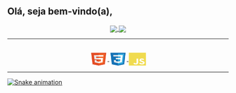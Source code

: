 ## Olá, seja bem-vindo(a),
<div align="center">
  <a href="https://github.com/phelipeafonso-suporte">
  <img height="130em"   align="center" src="https://github-readme-stats.vercel.app/api?username=phelipeafonso&show_icons=true&theme=dark&include_all_commits=true&count_private=true"/>
 <img height="130em"  align="center" src="https://github-readme-stats.vercel.app/api/top-langs/?username=phelipeafonso-suporte&layout=compact&theme=dark" />
</div>
  <hr>
 <div align="center" style="display: inline_block"><br>
  <img align="center" alt="HTML" height="30" width="40" src="https://raw.githubusercontent.com/devicons/devicon/master/icons/html5/html5-original.svg">
  <img align="center" alt="CSS" height="30" width="40" src="https://raw.githubusercontent.com/devicons/devicon/master/icons/css3/css3-original.svg">
  <img align="center" alt="CSS" height="30" width="40" src="https://raw.githubusercontent.com/devicons/devicon/master/icons/javascript/javascript-plain.svg">
</div>
  <hr>

  ![Snake animation](https://github.com/phelipeafonso/phelipeafonso-suporte/blob/output/github-contribution-grid-snake.svg)
